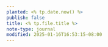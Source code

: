 ```yaml
---
planted: <% tp.date.now() %>
publish: false
title: <% tp.file.title %>
note-type: journal
modified: 2025-01-16T16:53:15-08:00
---
```

